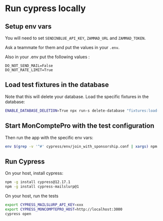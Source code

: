 # Run cypress locally

## Setup env vars

You will need to set `SENDINBLUE_API_KEY`, `ZAMMAD_URL` and `ZAMMAD_TOKEN`.

Ask a teammate for them and put the values in your `.env`.

Also in your .env put the following values :

```dotenv
DO_NOT_SEND_MAIL=False
DO_NOT_RATE_LIMIT=True
```

## Load test fixtures in the database

Note that this will delete your database. Load the specific fixtures in the database:

```bash
ENABLE_DATABASE_DELETION=True npx run-s delete-database "fixtures:load-ci cypress/fixtures/join_with_sponsorship.sql" "update-organization-info 2000"
```

## Start MonComptePro with the test configuration

Then run the app with the specific env vars:

```bash
env $(grep -v '^#' cypress/env/join_with_sponsorship.conf | xargs) npm run dev
```

## Run Cypress

On your host, install cypress:

```bash
npm -g install cypress@12.17.1
npm -g install cypress-mailslurp@1
```

On your host, run the tests

```bash
export CYPRESS_MAILSLURP_API_KEY=xxx
export CYPRESS_MONCOMPTEPRO_HOST=http://localhost:3000
cypress open
```
